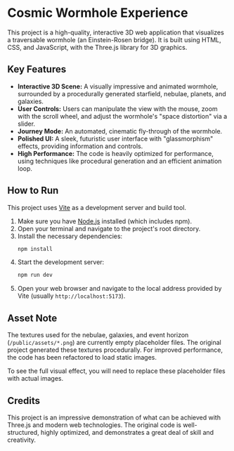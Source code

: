 # Cosmic Wormhole Experience

This project is a high-quality, interactive 3D web application that visualizes a traversable wormhole (an Einstein-Rosen bridge). It is built using HTML, CSS, and JavaScript, with the Three.js library for 3D graphics.

## Key Features

- **Interactive 3D Scene:** A visually impressive and animated wormhole, surrounded by a procedurally generated starfield, nebulae, planets, and galaxies.
- **User Controls:** Users can manipulate the view with the mouse, zoom with the scroll wheel, and adjust the wormhole's "space distortion" via a slider.
- **Journey Mode:** An automated, cinematic fly-through of the wormhole.
- **Polished UI:** A sleek, futuristic user interface with "glassmorphism" effects, providing information and controls.
- **High Performance:** The code is heavily optimized for performance, using techniques like procedural generation and an efficient animation loop.

## How to Run

This project uses [Vite](https://vitejs.dev/) as a development server and build tool.

1.  Make sure you have [Node.js](https://nodejs.org/) installed (which includes npm).
2.  Open your terminal and navigate to the project's root directory.
3.  Install the necessary dependencies:
    ```bash
    npm install
    ```
4.  Start the development server:
    ```bash
    npm run dev
    ```
5.  Open your web browser and navigate to the local address provided by Vite (usually `http://localhost:5173`).

## Asset Note

The textures used for the nebulae, galaxies, and event horizon (`/public/assets/*.png`) are currently empty placeholder files. The original project generated these textures procedurally. For improved performance, the code has been refactored to load static images.

To see the full visual effect, you will need to replace these placeholder files with actual images.

## Credits

This project is an impressive demonstration of what can be achieved with Three.js and modern web technologies. The original code is well-structured, highly optimized, and demonstrates a great deal of skill and creativity.
